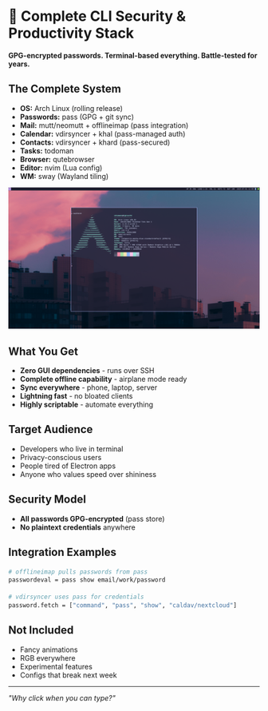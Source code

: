 # 🔐 Complete CLI Security & Productivity Stack

**GPG-encrypted passwords. Terminal-based everything. Battle-tested for years.**

## The Complete System
- **OS:** Arch Linux (rolling release)
- **Passwords:** pass (GPG + git sync)
- **Mail:** mutt/neomutt + offlineimap (pass integration)
- **Calendar:** vdirsyncer + khal (pass-managed auth)  
- **Contacts:** vdirsyncer + khard (pass-secured)
- **Tasks:** todoman
- **Browser:** qutebrowser
- **Editor:** nvim (Lua config)
- **WM:** sway (Wayland tiling)

![Desktop Screenshot](screenshot.png)

## What You Get
- **Zero GUI dependencies** - runs over SSH  
- **Complete offline capability** - airplane mode ready  
- **Sync everywhere** - phone, laptop, server  
- **Lightning fast** - no bloated clients  
- **Highly scriptable** - automate everything  

## Target Audience
- Developers who live in terminal
- Privacy-conscious users  
- People tired of Electron apps
- Anyone who values speed over shininess

## Security Model
- **All passwords GPG-encrypted** (pass store)  
- **No plaintext credentials** anywhere  

## Integration Examples
```bash
# offlineimap pulls passwords from pass
passwordeval = pass show email/work/password

# vdirsyncer uses pass for credentials  
password.fetch = ["command", "pass", "show", "caldav/nextcloud"]
```

## Not Included
- Fancy animations
- RGB everywhere  
- Experimental features
- Configs that break next week

---
*"Why click when you can type?"*
